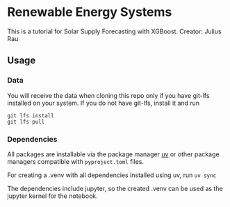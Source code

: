 # Renewable Energy Systems

This is a tutorial for Solar Supply Forecasting with XGBoost.
Creator: Julius Rau

## Usage

### Data

You will receive the data when cloning this repo only if you have git-lfs installed on your system. If you do not have git-lfs, install it and run

```shell
git lfs install
git lfs pull 
```

### Dependencies

All packages are installable via the package manager [uv](https://docs.astral.sh/uv/) or other package managers compatible with `pyproject.toml` files.

For creating a .venv with all dependencies installed using uv, run `uv sync`

The dependencies include jupyter, so the created .venv can be used as the jupyter kernel for the notebook.
